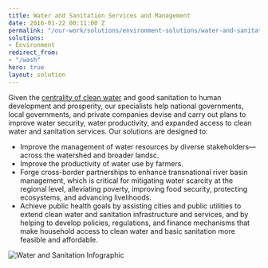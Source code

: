 ```yaml
---
title: Water and Sanitation Services and Management
date: 2016-01-22 00:11:00 Z
permalink: "/our-work/solutions/environment-solutions/water-and-sanitation-services-and-resource-management"
solutions:
- Environment
redirect_from:
- "/wash"
hero: true
layout: solution
---
```


Given the [centrality of clean water](https://daiglobal.exposure.co/the-value-of-water) and good sanitation to human development and prosperity, our specialists help national governments, local governments, and private companies devise and carry out plans to improve water security, water productivity, and expanded access to clean water and sanitation services. Our solutions are designed to:

* Improve the management of water resources by diverse stakeholders—across the watershed and broader landsc.
* Improve the productivity of water use by farmers.
* Forge cross-border partnerships to enhance transnational river basin management, which is critical for mitigating water scarcity at the regional level, alleviating poverty, improving food security, protecting ecosystems, and advancing livelihoods.
* Achieve public health goals by assisting cities and public utilities to extend clean water and sanitation infrastructure and services, and by helping to develop policies, regulations, and finance mechanisms that make household access to clean water and basic sanitation more feasible and affordable. 

![Water and Sanitation Infographic](https://assetify-dai.com/infographics/water-works.png)